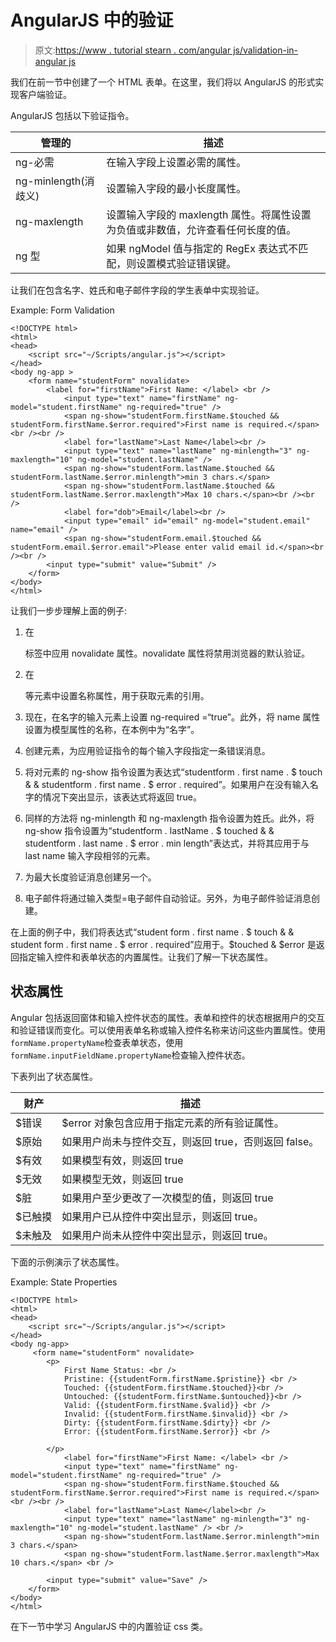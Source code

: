 # AngularJS 中的验证

> 原文:[https://www . tutorial stearn . com/angular js/validation-in-angular js](https://www.tutorialsteacher.com/angularjs/validation-in-angularjs)

我们在前一节中创建了一个 HTML 表单。在这里，我们将以 AngularJS 的形式实现客户端验证。

AngularJS 包括以下验证指令。

| 管理的 | 描述 |
| --- | --- |
| ng-必需 | 在输入字段上设置必需的属性。 |
| ng-minlength(消歧义) | 设置输入字段的最小长度属性。 |
| ng-maxlength | 设置输入字段的 maxlength 属性。将属性设置为负值或非数值，允许查看任何长度的值。 |
| ng 型 | 如果 ngModel 值与指定的 RegEx 表达式不匹配，则设置模式验证错误键。 |

让我们在包含名字、姓氏和电子邮件字段的学生表单中实现验证。

Example: Form Validation

```
<!DOCTYPE html>
<html>
<head>
    <script src="~/Scripts/angular.js"></script>
</head>
<body ng-app >
    <form name="studentForm" novalidate>
        <label for="firstName">First Name: </label> <br />
            <input type="text" name="firstName" ng-model="student.firstName" ng-required="true" /> 
            <span ng-show="studentForm.firstName.$touched && studentForm.firstName.$error.required">First name is required.</span><br /><br />
            <label for="lastName">Last Name</label><br />
            <input type="text" name="lastName" ng-minlength="3" ng-maxlength="10" ng-model="student.lastName" /> 
            <span ng-show="studentForm.lastName.$touched && studentForm.lastName.$error.minlength">min 3 chars.</span>
            <span ng-show="studentForm.lastName.$touched && studentForm.lastName.$error.maxlength">Max 10 chars.</span><br /><br />
            <label for="dob">Email</label><br />
            <input type="email" id="email" ng-model="student.email" name="email" /> 
            <span ng-show="studentForm.email.$touched && studentForm.email.$error.email">Please enter valid email id.</span><br /><br />
        <input type="submit" value="Submit" />
    </form>
</body>
</html>
```

让我们一步步理解上面的例子:

1.  在

    <form>标签中应用 novalidate 属性。novalidate 属性将禁用浏览器的默认验证。</form>

2.  在

    <form>等元素中设置名称属性，用于获取元素的引用。</form>

3.  现在，在名字的输入元素上设置 ng-required =“true”。此外，将 name 属性设置为模型属性的名称，在本例中为“名字”。
4.  创建元素，为应用验证指令的每个输入字段指定一条错误消息。
5.  将对元素的 ng-show 指令设置为表达式“studentform . first name . $ touch & & studentform . first name . $ error . required”。如果用户在没有输入名字的情况下突出显示，该表达式将返回 true。
6.  同样的方法将 ng-minlength 和 ng-maxlength 指令设置为姓氏。此外，将 ng-show 指令设置为“studentform . lastName . $ touched & & studentform . last name . $ error . min length”表达式，并将其应用于与 last name 输入字段相邻的元素。
7.  为最大长度验证消息创建另一个。
8.  电子邮件将通过输入类型=电子邮件自动验证。另外，为电子邮件验证消息创建。

在上面的例子中，我们将表达式“student form . first name . $ touch & & student form . first name . $ error . required”应用于。$touched & $error 是返回指定输入控件和表单状态的内置属性。让我们了解一下状态属性。

## 状态属性

Angular 包括返回窗体和输入控件状态的属性。表单和控件的状态根据用户的交互和验证错误而变化。可以使用表单名称或输入控件名称来访问这些内置属性。使用`formName.propertyName`检查表单状态，使用`formName.inputFieldName.propertyName`检查输入控件状态。

下表列出了状态属性。

| 财产 | 描述 |
| --- | --- |
| $错误 | $error 对象包含应用于指定元素的所有验证属性。 |
| $原始 | 如果用户尚未与控件交互，则返回 true，否则返回 false。 |
| $有效 | 如果模型有效，则返回 true |
| $无效 | 如果模型无效，则返回 true |
| $脏 | 如果用户至少更改了一次模型的值，则返回 true |
| $已触摸 | 如果用户已从控件中突出显示，则返回 true。 |
| $未触及 | 如果用户尚未从控件中突出显示，则返回 true。 |

下面的示例演示了状态属性。

Example: State Properties

```
<!DOCTYPE html>
<html>
<head>
    <script src="~/Scripts/angular.js"></script>
</head>
<body ng-app>
     <form name="studentForm" novalidate>
        <p>
            First Name Status: <br />
            Pristine: {{studentForm.firstName.$pristine}} <br />
            Touched: {{studentForm.firstName.$touched}}<br />
            Untouched: {{studentForm.firstName.$untouched}}<br />
            Valid: {{studentForm.firstName.$valid}} <br />
            Invalid: {{studentForm.firstName.$invalid}} <br />
            Dirty: {{studentForm.firstName.$dirty}} <br />
            Error: {{studentForm.firstName.$error}} <br />

        </p>
            <label for="firstName">First Name: </label> <br />
            <input type="text" name="firstName" ng-model="student.firstName" ng-required="true" />
            <span ng-show="studentForm.firstName.$touched && studentForm.firstName.$error.required">First name is required.</span><br /><br />
            <label for="lastName">Last Name</label><br />
            <input type="text" name="lastName" ng-minlength="3" ng-maxlength="10" ng-model="student.lastName" /> <br />
            <span ng-show="studentForm.lastName.$error.minlength">min 3 chars.</span>
            <span ng-show="studentForm.lastName.$error.maxlength">Max 10 chars.</span> <br />

        <input type="submit" value="Save" />
    </form>   
</body>
</html>
```

在下一节中学习 AngularJS 中的内置验证 css 类。
